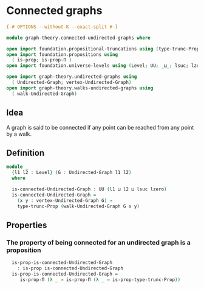 # Connected graphs

```agda
{-# OPTIONS --without-K --exact-split #-}

module graph-theory.connected-undirected-graphs where

open import foundation.propositional-truncations using (type-trunc-Prop; is-prop-type-trunc-Prop)
open import foundation.propositions using
  ( is-prop; is-prop-Π )
open import foundation.universe-levels using (Level; UU; _⊔_; lsuc; lzero)

open import graph-theory.undirected-graphs using
  ( Undirected-Graph; vertex-Undirected-Graph)
open import graph-theory.walks-undirected-graphs using
  ( walk-Undirected-Graph)
```

## Idea

A graph is said to be connected if any point can be reached from any point by a walk.

## Definition

```agda
module _
  {l1 l2 : Level} (G : Undirected-Graph l1 l2)
  where

  is-connected-Undirected-Graph : UU (l1 ⊔ l2 ⊔ lsuc lzero)
  is-connected-Undirected-Graph =
    (x y : vertex-Undirected-Graph G) →
    type-trunc-Prop (walk-Undirected-Graph G x y)
```

## Properties

### The property of being connected for an undirected graph is a proposition

```agda
  is-prop-is-connected-Undirected-Graph
    : is-prop is-connected-Undirected-Graph
  is-prop-is-connected-Undirected-Graph =
     is-prop-Π (λ _ → is-prop-Π (λ _ → is-prop-type-trunc-Prop))
```
